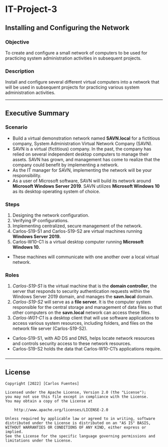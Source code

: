 # IT-Project-3
## Installing and Configuring the Network
### Objective
To create and configure a small network of computers to be used for practicing system administration activities in subsequent projects. 

### Description
Install and configure several different virtual computers into a network that will be used in subsequent projects for practicing various system administration activities.

------------------------------------------------------------------------------------------------------------------------------------------
## Executive Summary

### Scenario
- Build a virtual demonstration network named **SAVN.local** for a fictitious company, System Administration
Virtual Network Company (SAVN).
- SAVN is a virtual (fictitious) company. In the past, the company has relied on several independent desktop computers to manage their assets. SAVN has grown, and management has come to realize that the company could benefit by implementing a network.
- As the IT manager for SAVN, implementing the network will be your responsibility.
- As a user of Microsoft software, SAVN will build its network around **Microsoft Windows Server 2019**. SAVN utilizes **Microsoft Windows 10** as its desktop operating system of choice.

### Steps
1. Designing the network configuration.
2. Verifying IP configurations.
3. Implementing centralized, secure management of the network.
4. Carlos-S19-S1 and Carlos-S19-S2 are virtual machines running **Windows Server 2019.**
5. Carlos-W10-C1 is a virtual desktop computer running **Microsoft Windows 10.**
- These machines will communicate with one another over a local virtual network.

### Roles
1. _Carlos-S19-S1_ is the virtual machine that is the **domain controller**, the server that responds to security authentication requests within the Windows Server 2019 domain, and manages the **savn.local** domain.
2. _Carlos-S19-S2_ will serve as a **file server.** It is the computer system responsible for the central storage and management of data files so that other computers on the **savn.local** network can access these files.
3. _Carlos-W01-C1_ is a desktop client that will use software applications to access various system resources, including folders, and files on the network file server (Carlos-S19-S2).
- Carlos-S19-S1, with AD DS and DNS, helps locate network resources and controls security access to these network resources.
- Carlos-S19-S2 holds the data that Carlos-W10-C1’s applications require.

### 
 

------------------------------------------------------------------------------------------------------------------------------------------

## License

    Copyright [2022] [Carlos Fuentes]

    Licensed under the Apache License, Version 2.0 (the "License");
    you may not use this file except in compliance with the License.
    You may obtain a copy of the License at

        http://www.apache.org/licenses/LICENSE-2.0

    Unless required by applicable law or agreed to in writing, software
    distributed under the License is distributed on an "AS IS" BASIS,
    WITHOUT WARRANTIES OR CONDITIONS OF ANY KIND, either express or implied.
    See the License for the specific language governing permissions and
    limitations under the License.
